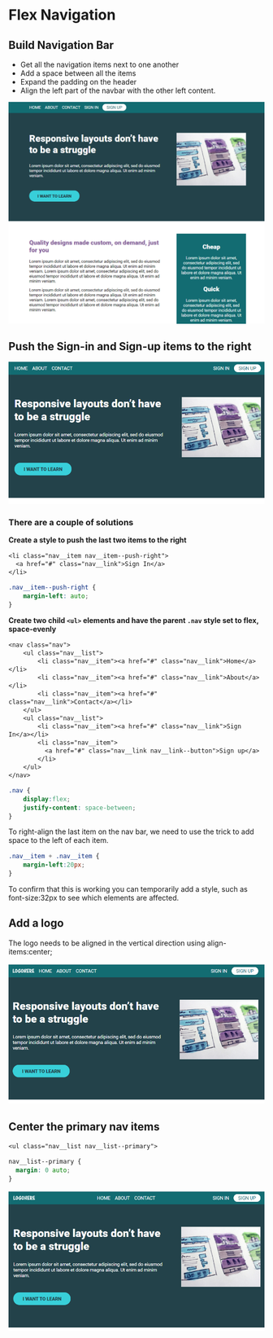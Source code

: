 # Flex Navigation

## Build Navigation Bar
* Get all the navigation items next to one another
* Add a space between all the items
* Expand the padding on the header
* Align the left part of the navbar with the other left content.

![](https://raw.githubusercontent.com/hoc-labs/images/main/responsive-challenge6.png)

## Push the Sign-in and Sign-up items to the right

![](https://raw.githubusercontent.com/hoc-labs/images/main/responsive-challenge6-2.png)

### There are a couple of solutions

**Create a style to push the last two items to the right**

```markup
<li class="nav__item nav__item--push-right">
  <a href="#" class="nav__link">Sign In</a>
</li>
```

```css
.nav__item--push-right {
    margin-left: auto;
}
```

**Create two child `<ul>` elements and have the parent `.nav` style set to flex, space-evenly**
```markup
<nav class="nav">
    <ul class="nav__list">
        <li class="nav__item"><a href="#" class="nav__link">Home</a></li>
        <li class="nav__item"><a href="#" class="nav__link">About</a></li>
        <li class="nav__item"><a href="#" class="nav__link">Contact</a></li>
    </ul>
    <ul class="nav__list">
        <li class="nav__item"><a href="#" class="nav__link">Sign In</a></li>
        <li class="nav__item">
          <a href="#" class="nav__link nav__link--button">Sign up</a>
        </li>
    </ul>
</nav>
```

```css
.nav {
    display:flex;
    justify-content: space-between;
}
```

To right-align the last item on the nav bar, we need to use the trick to add space to the left of each item.

```css 
.nav__item + .nav__item {
    margin-left:20px;
}
```

To confirm that this is working you can temporarily add a style, such as font-size:32px to see which elements are affected.

## Add a logo

The logo needs to be aligned in the vertical direction using align-items:center;

![](https://raw.githubusercontent.com/hoc-labs/images/main/responsive-challenge6-3.png)

## Center the primary nav items

```markup
<ul class="nav__list nav__list--primary">
```

```css
nav__list--primary {
  margin: 0 auto;
}
```

![](https://raw.githubusercontent.com/hoc-labs/images/main/responsive-challenge6-4.png)



